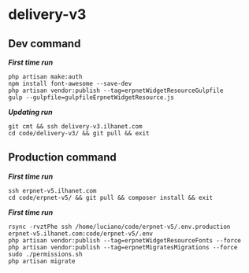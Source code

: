 # delivery-v3

## Dev command
***First time run***
```shell
php artisan make:auth
npm install font-awesome --save-dev
php artisan vendor:publish --tag=erpnetWidgetResourceGulpfile
gulp --gulpfile=gulpfileErpnetWidgetResource.js
```

***Updating run***
```shell
git cmt && ssh delivery-v3.ilhanet.com
cd code/delivery-v3/ && git pull && exit
```

## Production command
***First time run***
```shell
ssh erpnet-v5.ilhanet.com
cd code/erpnet-v5/ && git pull && composer install && exit
```

***First time run***
```shell
rsync -rvztPhe ssh /home/luciano/code/erpnet-v5/.env.production erpnet-v5.ilhanet.com:code/erpnet-v5/.env
php artisan vendor:publish --tag=erpnetWidgetResourceFonts --force
php artisan vendor:publish --tag=erpnetMigratesMigrations --force
sudo ./permissions.sh
php artisan migrate
```

